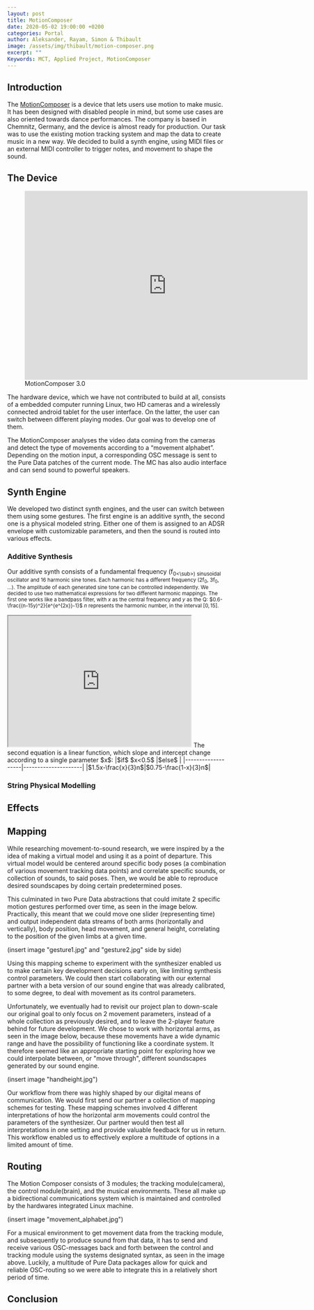 ```yaml
---
layout: post
title: MotionComposer
date: 2020-05-02 19:00:00 +0200
categories: Portal
author: Aleksander, Rayam, Simon & Thibault
image: /assets/img/thibault/motion-composer.png
excerpt: ""
Keywords: MCT, Applied Project, MotionComposer
--- 
```


## Introduction

The [MotionComposer](http://motioncomposer.de/) is a device that lets users use motion to make music. It has been designed with disabled people in mind, but some use cases are also oriented towards dance performances. The company is based in Chemnitz, Germany, and the device is almost ready for production. Our task was to use the existing motion tracking system and map the data to create music in a new way. We decided to build a synth engine, using MIDI files or an external MIDI controller to trigger notes, and movement to shape the sound.

## The Device

<figure  text-align="center">
<iframe  src="https://drive.google.com/file/d/1mm2ADnMC9pyXMI4C5rEsPGiYW3axp-Qv/preview"
width="650"
height="433"
frameborder="0"></iframe>
<figcaption>MotionComposer 3.0</figcaption>
</figure>
 
The hardware device, which we have not contributed to build at all, consists of a embedded computer running Linux, two HD cameras and a wirelessly connected android tablet for the user interface. On the latter, the user can switch between different playing modes. Our goal was to develop one of them.

The MotionComposer analyses the video data coming from the cameras and detect the type of movements according to a “movement alphabet”. Depending on the motion input, a corresponding OSC message is sent to the Pure Data patches of the current mode. The MC has also audio interface and can send sound to powerful speakers.

## Synth Engine

We developed two distinct synth engines, and the user can switch between them using some gestures. The first engine is an additive synth, the second one is a physical modeled string. Either one of them is assigned to an ADSR envelope with customizable parameters, and then the sound is routed into various effects.

### Additive Synthesis

Our additive synth consists of a fundamental frequency (f<sub>0<\sub>) sinusoidal oscillator and 16 harmonic sine tones. Each harmonic has a different frequency (2f<sub>0</sub>, 3f<sub>0</sub>, …). The amplitude of each generated sine tone can be controlled independently. We decided to use two mathematical expressions for two different harmonic mappings. The first one works like a bandpass filter, with $x$ as the central frequency and $y$ as the Q:
$0.6-\frac{(n-15y)^2}{e^{e^{2x}}-1}$
$n$ represents the harmonic number, in the interval $[0,15]$.
<iframe id="bandpass"
    title="bandpass"
    width="420"
    height="300"
    src="https://editor.p5js.org/03thib/present/ZHi6K-t6r">
</iframe>
The second equation is a linear function, which slope and intercept change according to a single parameter $x$:
|$if$ $x<0.5$       |$else$               |
|-------------------|---------------------|
|$1.5x-\frac{x}{3}n$|$0.75-\frac{1-x}{3}n$|

### String Physical Modelling

## Effects

## Mapping

While researching movement-to-sound research, we were inspired by a the idea of making a virtual model and using it as a point of departure. This virtual model would be centered around specific body poses (a combination of various movement tracking data points) and correlate specific sounds, or collection of sounds, to said poses. Then, we would be able to reproduce desired soundscapes by doing certain predetermined poses. 

This culminated in two Pure Data abstractions that could imitate 2 specific motion gestures performed over time, as seen in the image below. Practically, this meant that we could move one slider (representing time) and output independent data streams of both arms (horizontally and vertically), body position, head movement, and general height, correlating to the position of the given limbs at a given time. 

(insert image "gesture1.jpg" and "gesture2.jpg" side by side)

Using this mapping scheme to experiment with the synthesizer enabled us to make certain key development decisions early on, like limiting synthesis control parameters. We could then start collaborating with our external partner with a beta version of our sound engine that was already calibrated, to some degree, to deal with movement as its control parameters.

Unfortunately, we eventually had to revisit our project plan to down-scale our original goal to only focus on 2 movement parameters, instead of a whole collection as previously desired, and to leave the 2-player feature behind for future development. We chose to work with horizontal arms, as seen in the image below, because these movements have a wide dynamic range and have the possibility of functioning like a coordinate system. It therefore seemed like an appropriate starting point for exploring how we could interpolate between, or "move through", different soundscapes generated by our sound engine. 

(insert image "handheight.jpg")

Our workflow from there was highly shaped by our digital means of communication. We would first send our partner a collection of mapping schemes for testing. These mapping schemes involved 4 different interpretations of how the horizontal arm movements could control the parameters of the synthesizer. Our partner would then test all interpretations in one setting and provide valuable feedback for us in return. This workflow enabled us to effectively explore a multitude of options in a limited amount of time. 

## Routing

The Motion Composer consists of 3 modules; the tracking module(camera), the control module(brain), and the musical environments. These all make up a bidirectional communications system which is maintained and controlled by the hardwares integrated Linux machine.

(insert image "movement_alphabet.jpg")

For a musical environment to get movement data from the tracking module, and subsequently to produce sound from that data, it has to send and receive various OSC-messages back and forth between the control and tracking module using the systems designated syntax, as seen in the image above. Luckily, a multitude of Pure Data packages allow for quick and reliable OSC-routing so we were able to integrate this in a relatively short period of time.
  
## Conclusion